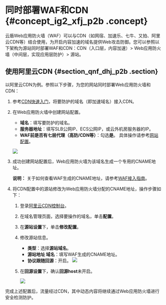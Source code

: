 # 同时部署WAF和CDN {#concept_ig2_xfj_p2b .concept}

云盾Web应用防火墙（WAF）可以与CDN（如网宿、加速乐、七牛、又拍、阿里云CDN等）结合使用，为开启内容加速的域名提供Web攻击防御。您可以参照以下架构为源站同时部署WAF和CDN：CDN（入口层，内容加速）\> Web应用防火墙（中间层，实现应用层防护）\> 源站。

## 使用阿里云CDN {#section_qnf_dhj_p2b .section}

以阿里云CDN为例。参照以下步骤，为您的网站同时部署Web应用防火墙和CDN：

1.  参考[CDN快速入门](../../../../intl.zh-CN/快速入门/快速入门.md#)，将要防护的域名（即加速域名）接入CDN。
2.  在Web应用防火墙中创建网站配置。

    -   **域名**：填写要防护的域名。
    -   **服务器地址**：填写SLB公网IP、ECS公网IP，或云外机房服务器的IP。
    -   **WAF前是否有七层代理（高防/CDN等）**：勾选**是**。
    具体操作请参考[网站配置](intl.zh-CN/用户指南/接入WAF/网站配置.md#)。

    ![](http://static-aliyun-doc.oss-cn-hangzhou.aliyuncs.com/assets/img/15558/15451983167705_zh-CN.jpg)

3.  成功创建网站配置后，Web应用防火墙为该域名生成一个专用的CNAME地址。

    **说明：** 关于如何查看WAF生成的CNAME地址，请参考[WAF接入指南](intl.zh-CN/用户指南/接入WAF/WAF接入指南.md#)。

4.  将CDN配置中的源站修改为Web应用防火墙分配的CNAME地址，操作步骤如下：
    1.  登录[阿里云CDN控制台](https://cdn.console.aliyun.com/#/DomainList/list)。
    2.  在域名管理页面，选择要操作的域名，单击**配置**。
    3.  在**源站设置**下，单击**修改配置**。
    4.  修改源站信息。

        -   **类型**：选择**源站域名**。
        -   **源站地址 域名**：填写WAF生成的CNAME地址。
        -   **协议跟随回源**：开启。
        ![](http://static-aliyun-doc.oss-cn-hangzhou.aliyuncs.com/assets/img/15558/15451983167706_zh-CN.jpg)

    5.  在**回源设置**下，确认**回源host**未开启。

        ![](http://static-aliyun-doc.oss-cn-hangzhou.aliyuncs.com/assets/img/15558/15451983177707_zh-CN.jpg)


完成上述配置后，流量经过CDN，其中动态内容将继续通过Web应用防火墙进行安全检测防护。


